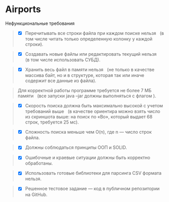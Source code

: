 # Airports
Нефункциональные требования
> - [x] Перечитывать все строки файла при каждом поиске нельзя  
(в том числе читать только определенную колонку у каждой строки).

> - [x] Создавать новые файлы или редактировать текущий нельзя  
(в том числе использовать СУБД). 

> - [x] Хранить весь файл в памяти нельзя  
(не только в качестве массива байт, но и в структуре, которая так или иначе содержит все
данные из файла).

> Для корректной работы программе требуется не более 7 МБ памяти  
(все запуски java –jar должны выполняться с флагом ).

> - [x] Скорость поиска должна быть максимально высокой с учетом требований выше  
(в качестве ориентира можно взять число из скриншота выше: на поиск по «Bo», который
выдает 68 строк, требуется 25 мс).

> - [x] Сложность поиска меньше чем O(n), где n — число строк файла.

> - [x] Должны соблюдаться принципы ООП и SOLID.

> - [x] Ошибочные и краевые ситуации должны быть корректно обработаны.

> - [x] Использовать готовые библиотеки для парсинга CSV формата нельзя.

> - [x] Решенное тестовое задание — код в публичном репозитории на GitHub.
